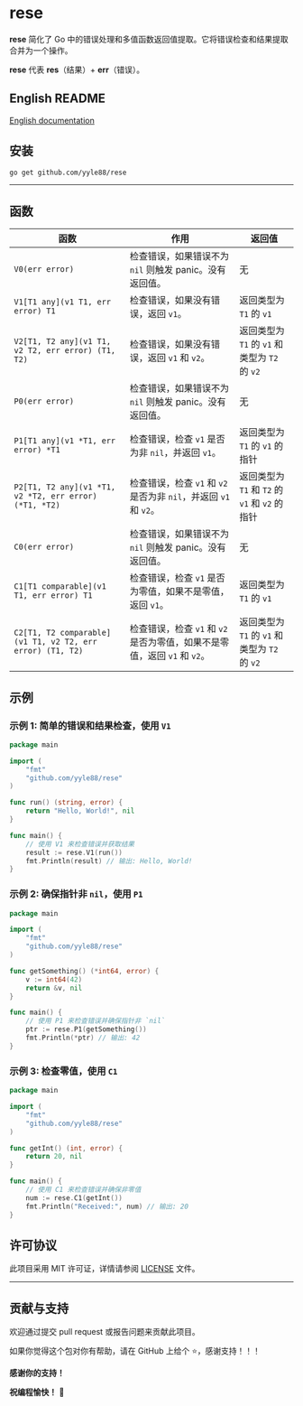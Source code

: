 # rese

**rese** 简化了 Go 中的错误处理和多值函数返回值提取。它将错误检查和结果提取合并为一个操作。

**rese** 代表 **res**（结果）+ **err**（错误）。

## English README

[English documentation](README.md)

## 安装

```bash
go get github.com/yyle88/rese
```

---

## 函数

| 函数                                                        | 作用                                               | 返回值                                 |
|-----------------------------------------------------------|--------------------------------------------------|-------------------------------------|
| `V0(err error)`                                           | 检查错误，如果错误不为 `nil` 则触发 panic。没有返回值。               | 无                                   |
| `V1[T1 any](v1 T1, err error) T1`                         | 检查错误，如果没有错误，返回 `v1`。                             | 返回类型为 `T1` 的 `v1`                   |
| `V2[T1, T2 any](v1 T1, v2 T2, err error) (T1, T2)`        | 检查错误，如果没有错误，返回 `v1` 和 `v2`。                      | 返回类型为 `T1` 的 `v1` 和 类型为 `T2` 的 `v2` |
| `P0(err error)`                                           | 检查错误，如果错误不为 `nil` 则触发 panic。没有返回值。               | 无                                   |
| `P1[T1 any](v1 *T1, err error) *T1`                       | 检查错误，检查 `v1` 是否为非 `nil`，并返回 `v1`。                | 返回类型为 `T1` 的 `v1` 的指针               |
| `P2[T1, T2 any](v1 *T1, v2 *T2, err error) (*T1, *T2)`    | 检查错误，检查 `v1` 和 `v2` 是否为非 `nil`，并返回 `v1` 和 `v2`。  | 返回类型为 `T1` 和 `T2` 的 `v1` 和 `v2` 的指针 |
| `C0(err error)`                                           | 检查错误，如果错误不为 `nil` 则触发 panic。没有返回值。               | 无                                   |
| `C1[T1 comparable](v1 T1, err error) T1`                  | 检查错误，检查 `v1` 是否为零值，如果不是零值，返回 `v1`。               | 返回类型为 `T1` 的 `v1`                   |
| `C2[T1, T2 comparable](v1 T1, v2 T2, err error) (T1, T2)` | 检查错误，检查 `v1` 和 `v2` 是否为零值，如果不是零值，返回 `v1` 和 `v2`。 | 返回类型为 `T1` 的 `v1` 和 类型为 `T2` 的 `v2` |

## 示例

### 示例 1: 简单的错误和结果检查，使用 `V1`

```go
package main

import (
	"fmt"
	"github.com/yyle88/rese"
)

func run() (string, error) {
	return "Hello, World!", nil
}

func main() {
	// 使用 V1 来检查错误并获取结果
	result := rese.V1(run()) 
	fmt.Println(result) // 输出: Hello, World!
}
```

### 示例 2: 确保指针非 `nil`，使用 `P1`

```go
package main

import (
	"fmt"
	"github.com/yyle88/rese"
)

func getSomething() (*int64, error) {
	v := int64(42)
	return &v, nil
}

func main() {
	// 使用 P1 来检查错误并确保指针非 `nil`
	ptr := rese.P1(getSomething()) 
	fmt.Println(*ptr) // 输出: 42
}
```

### 示例 3: 检查零值，使用 `C1`

```go
package main

import (
	"fmt"
	"github.com/yyle88/rese"
)

func getInt() (int, error) {
	return 20, nil
}

func main() {
	// 使用 C1 来检查错误并确保非零值
	num := rese.C1(getInt())
	fmt.Println("Received:", num) // 输出: 20
}
```

## 许可协议

此项目采用 MIT 许可证，详情请参阅 [LICENSE](LICENSE) 文件。

---

## 贡献与支持

欢迎通过提交 pull request 或报告问题来贡献此项目。

如果你觉得这个包对你有帮助，请在 GitHub 上给个 ⭐，感谢支持！！！

**感谢你的支持！**

**祝编程愉快！** 🎉
